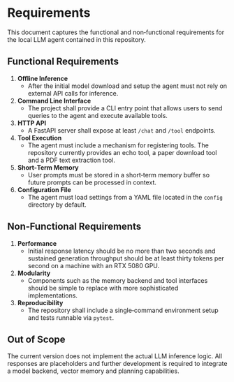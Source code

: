 # Requirements

This document captures the functional and non‑functional requirements for the local LLM agent contained in this repository.

## Functional Requirements

1. **Offline Inference**
   - After the initial model download and setup the agent must not rely on external API calls for inference.
2. **Command Line Interface**
   - The project shall provide a CLI entry point that allows users to send queries to the agent and execute available tools.
3. **HTTP API**
   - A FastAPI server shall expose at least `/chat` and `/tool` endpoints.
4. **Tool Execution**
   - The agent must include a mechanism for registering tools. The repository currently provides an echo tool, a paper download tool and a PDF text extraction tool.
5. **Short‑Term Memory**
   - User prompts must be stored in a short‑term memory buffer so future prompts can be processed in context.
6. **Configuration File**
   - The agent must load settings from a YAML file located in the `config` directory by default.

## Non‑Functional Requirements

1. **Performance**
   - Initial response latency should be no more than two seconds and sustained generation throughput should be at least thirty tokens per second on a machine with an RTX 5080 GPU.
2. **Modularity**
   - Components such as the memory backend and tool interfaces should be simple to replace with more sophisticated implementations.
3. **Reproducibility**
   - The repository shall include a single‑command environment setup and tests runnable via `pytest`.

## Out of Scope

The current version does not implement the actual LLM inference logic. All responses are placeholders and further development is required to integrate a model backend, vector memory and planning capabilities.
